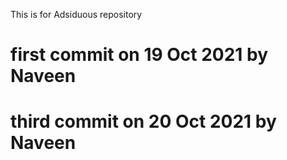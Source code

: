 This is for Adsiduous repository

# first commit on 19 Oct 2021 by Naveen

# third commit on 20 Oct 2021 by Naveen
